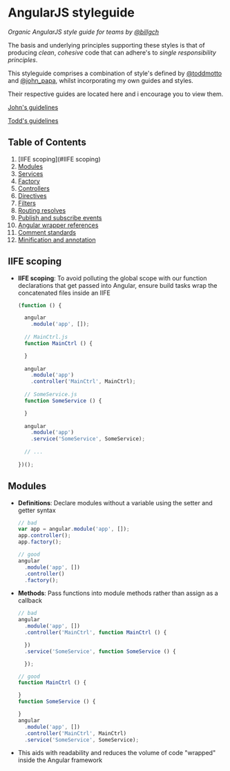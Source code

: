 # AngularJS styleguide

*Organic AngularJS style guide for teams by [@billgch](//twitter.com/billgch)*

The basis and underlying principles supporting these styles is that of producing *clean*, *cohesive* code that can adhere's to *single responsibility principles*.


This styleguide comprises a combination of style's defined by [@toddmotto](//twitter.com/toddmotto) and [@john_papa](//twitter.com/john_papa), whilst incorporating my own guides and styles.

Their respective guides are located here and i encourage you to view them.

[John's  guidelines](//github.com/johnpapa/angularjs-styleguide)

[Todd's  guidelines](https://github.com/toddmotto/angularjs-styleguide)

## Table of Contents

  1. [IIFE scoping](#IIFE scoping)
  1. [Modules](#modules)
  1. [Services](#services)
  1. [Factory](#factory) 
  1. [Controllers](#controllers)
  1. [Directives](#directives)
  1. [Filters](#filters)
  1. [Routing resolves](#routing-resolves)
  1. [Publish and subscribe events](#publish-and-subscribe-events)
  1. [Angular wrapper references](#angular-wrapper-references)
  1. [Comment standards](#comment-standards)
  1. [Minification and annotation](#minification-and-annotation)


## IIFE scoping

  - **IIFE scoping**: To avoid polluting the global scope with our function declarations that get passed into Angular,  ensure build tasks wrap the concatenated files inside an IIFE
  
    ```javascript
    (function () {

      angular
        .module('app', []);
      
      // MainCtrl.js
      function MainCtrl () {

      }
      
      angular
        .module('app')
        .controller('MainCtrl', MainCtrl);
      
      // SomeService.js
      function SomeService () {

      }
      
      angular
        .module('app')
        .service('SomeService', SomeService);
        
      // ...
        
    })();
    ```

  
## Modules

  - **Definitions**: Declare modules without a variable using the setter and getter syntax

    ```javascript
    // bad
    var app = angular.module('app', []);
    app.controller();
    app.factory();

    // good
    angular
      .module('app', [])
      .controller()
      .factory();
    ```
    
  - **Methods**: Pass functions into module methods rather than assign as a callback

    ```javascript
    // bad
    angular
      .module('app', [])
      .controller('MainCtrl', function MainCtrl () {

      })
      .service('SomeService', function SomeService () {

      });

    // good
    function MainCtrl () {

    }
    function SomeService () {

    }
    angular
      .module('app', [])
      .controller('MainCtrl', MainCtrl)
      .service('SomeService', SomeService);
    ```

  - This aids with readability and reduces the volume of code "wrapped" inside the Angular framework
